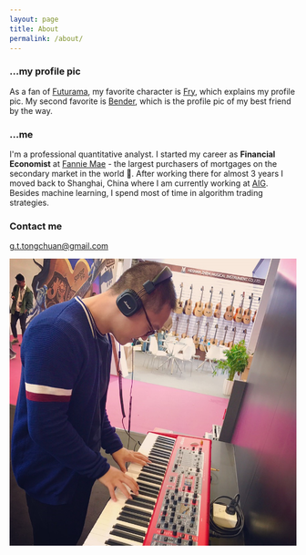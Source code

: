 ```yaml
---
layout: page
title: About
permalink: /about/
---
```


### ...my profile pic

As a fan of [Futurama](https://en.wikipedia.org/wiki/Futurama), my favorite character is [Fry](http://futurama.wikia.com/wiki/Philip_J._Fry_I), which explains my profile pic. My second favorite is [Bender](http://futurama.wikia.com/wiki/Bender_Bending_Rodr%C3%ADguez), which is the profile pic of my best friend by the way.

### ...me

I'm a professional quantitative analyst. I started my career as **Financial Economist** at [Fannie Mae](http://www.fanniemae.com/portal/index.html) - the largest purchasers of mortgages on the secondary market in the world :house_with_garden:. After working there for almost 3 years I moved back to Shanghai, China where I am currently working at [AIG](http://www.aig.com/). Besides machine learning, I spend most of time in algorithm trading strategies. 

### Contact me

[g.t.tongchuan@gmail.com](mailto:g.t.tongchuan@gmail.com)

![Me_w_Nord](/images/Tongchuan_Nord.png)
